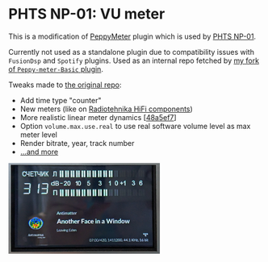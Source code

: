 # PHTS NP-01: VU meter

This is a modification of [PeppyMeter] plugin which is used by [PHTS NP-01].

Currently not used as a standalone plugin due to compatibility issues with `FusionDsp` and `Spotify` plugins. Used as an internal repo fetched by [my fork of `Peppy-meter-Basic` plugin](https://github.com/phts/NP-01_plugins/tree/master/peppymeterbasic).

Tweaks made to [the original repo][PeppyMeter]:

- Add time type "counter"
- New meters (like on [Radiotehnika HiFi components][radiotehnika])
- More realistic linear meter dynamics [[48a5ef7](https://github.com/phts/NP-01_vu-meter/commit/48a5ef7875ec6d82e621b7e395d40f120651bfad)]
- Option `volume.max.use.real` to use real software volume level as max meter level
- Render bitrate, year, track number
- [...and more][commits]

<img src="./docs/demo.jpg" width="300">

[peppymeter]: https://github.com/project-owner/PeppyMeter
[phts np-01]: https://tsaryk.com/NP-01
[commits]: https://github.com/phts/NP-01_vu-meter/commits/master
[radiotehnika]: https://ldsound.info/radiotexnika-mp-7301-stereo/
